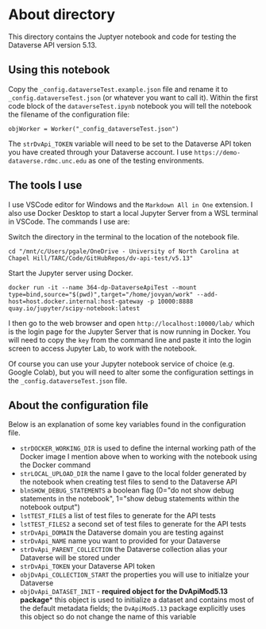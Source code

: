 # About directory

This directory contains the Juptyer notebook and code for testing the Dataverse API version 5.13.

## Using this notebook

Copy the `_config.dataverseTest.example.json` file and rename it to `_config.dataverseTest.json` (or whatever you want to call it). Within the first code block of the `dataverseTest.ipynb` notebook you will tell the notebook the filename of the configuration file:

`objWorker = Worker("_config_dataverseTest.json")`

The `strDvApi_TOKEN` variable will need to be set to the Dataverse API token you have created through your Dataverse account. I use `https://demo-dataverse.rdmc.unc.edu` as one of the testing environments.

## The tools I use

I use VSCode editor for Windows and the `Markdown All in One` extension. I also use Docker Desktop to 
start a local Jupyter Server from a WSL terminal in VSCode. The commands I use are:

Switch the directory in the terminal to the location of the notebook file.

`cd "/mnt/c/Users/pgale/OneDrive - University of North Carolina at Chapel Hill/TARC/Code/GitHubRepos/dv-api-test/v5.13"`

Start the Jupyter server using Docker.

`docker run -it --name 364-dp-DataverseApiTest --mount type=bind,source="$(pwd)",target="/home/jovyan/work" --add-host=host.docker.internal:host-gateway -p 10000:8888 quay.io/jupyter/scipy-notebook:latest`

I then go to the web browser and open `http://localhost:10000/lab/` which is the login page for the Jupyter Server that is now running in Docker. You will need to copy the `key` from the command line and paste it into the login screen to access Jupyter Lab, to work with the notebook.

Of course you can use your Jupyter notebook service of choice (e.g. Google Colab), but you will need to alter some the configuration settings in the `_config.dataverseTest.json` file.

## About the configuration file

Below is an explanation of some key variables found in the configuration file.

- `strDOCKER_WORKING_DIR` is used to define the internal working path of the Docker image I mention above when to working with the notebook using the Docker command
- `strLOCAL_UPLOAD_DIR` the name I gave to the local folder generated by the notebook when creating test files to send to the Dataverse API
- `blnSHOW_DEBUG_STATEMENTS` a boolean flag (0="do not show debug statements in the notebook", 1="show debug statements within the notebook output")
- `lstTEST_FILES` a list of test files to generate for the API tests
- `lstTEST_FILES2` a second set of test files to generate for the API tests
- `strDvApi_DOMAIN` the Dataverse domain you are testing against
- `strDvApi_NAME` name you want to provided for your Dataverse 
- `strDvApi_PARENT_COLLECTION` the Dataverse collection alias your Dataverse will be stored under
- `strDvApi_TOKEN` your Dataverse API token
- `objDvApi_COLLECTION_START` the properties you will use to initialze your Dataverse
- `objDvApi_DATASET_INIT` - **required object for the DvApiMod5.13 package*** this object is used to initialize a dataset and contains most of the default metadata fields; the `DvApiMod5.13` package explicitly uses this object so do not change the name of this variable